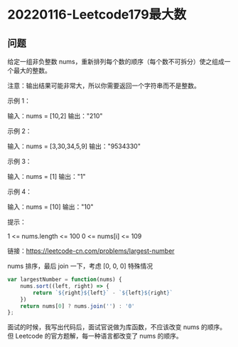 # 20220116-Leetcode179最大数

## 问题

给定一组非负整数 nums，重新排列每个数的顺序（每个数不可拆分）使之组成一个最大的整数。

注意：输出结果可能非常大，所以你需要返回一个字符串而不是整数。

示例 1：

输入：nums = [10,2]
输出："210"

示例 2：

输入：nums = [3,30,34,5,9]
输出："9534330"

示例 3：

输入：nums = [1]
输出："1"

示例 4：

输入：nums = [10]
输出："10"
 

提示：

1 <= nums.length <= 100
0 <= nums[i] <= 109

链接：https://leetcode-cn.com/problems/largest-number


nums 排序，最后 join 一下，考虑 [0, 0, 0] 特殊情况
```JavaScript
var largestNumber = function(nums) {
    nums.sort((left, right) => {
        return `${right}${left}` - `${left}${right}`
    })
    return nums[0] ? nums.join('') : '0'
};
```

面试的时候，我写出代码后，面试官说做为库函数，不应该改变 nums 的顺序。但 Leetcode 的官方题解，每一种语言都改变了 nums 的顺序。















